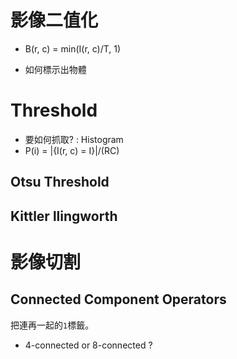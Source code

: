 # 影像二值化

* B(r, c) = min(I(r, c)/T, 1)

* 如何標示出物體

# Threshold

* 要如何抓取? : Histogram
* P(i) = |{I(r, c) = I}|/(RC)

## Otsu Threshold

## Kittler llingworth

# 影像切割

## Connected Component Operators

把連再一起的`1`標籤。

* 4-connected or 8-connected ?

